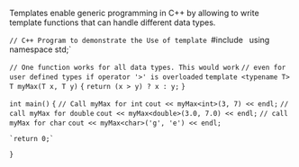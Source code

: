 Templates enable generic programming in C++ by allowing to write template functions that can handle different data types.

`// C++ Program to demonstrate the Use of template
`#include <iostream>`
`using namespace std;`

`// One function works for all data types. This would work`
`// even for user defined types if operator '>' is overloaded`
`template <typename T> T myMax(T x, T y)`
`{`
    `return (x > y) ? x : y;`
`}`

`int main()`
`{`
    `// Call myMax for int`
    `cout << myMax<int>(3, 7) << endl;`
    `// call myMax for double`
    `cout << myMax<double>(3.0, 7.0) << endl;`
    `// call myMax for char`
    `cout << myMax<char>('g', 'e') << endl;`

    `return 0;`
`}`